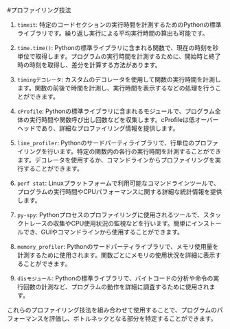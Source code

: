 #プロファイリング技法


1. `timeit`: 特定のコードセクションの実行時間を計測するためのPythonの標準ライブラリです。繰り返し実行による平均実行時間の算出も可能です。

2. `time.time()`: Pythonの標準ライブラリに含まれる関数で、現在の時刻を秒単位で取得します。プログラムの実行時間を計測するために、開始時と終了時の時刻を取得し、差分を計算する方法があります。

3. `timingデコレータ`: カスタムのデコレータを使用して関数の実行時間を計測します。関数の前後で時間を計測し、実行時間を表示するなどの処理を行うことができます。

4. `cProfile`: Pythonの標準ライブラリに含まれるモジュールで、プログラム全体の実行時間や関数呼び出し回数などを収集します。cProfileは低オーバーヘッドであり、詳細なプロファイリング情報を提供します。

5. `line_profiler`: Pythonのサードパーティライブラリで、行単位のプロファイリングを行います。特定の関数内の各行の実行時間を計測することができます。デコレータを使用するか、コマンドラインからプロファイリングを実行することができます。

6. `perf stat`: Linuxプラットフォームで利用可能なコマンドラインツールで、プログラムの実行時間やCPUパフォーマンスに関する詳細な統計情報を提供します。

7. `py-spy`: Pythonプロセスのプロファイリングに使用されるツールで、スタックトレースの収集やCPU使用状況の監視などを行います。簡単にインストールでき、GUIやコマンドラインから使用することができます。

8. `memory_profiler`: Pythonのサードパーティライブラリで、メモリ使用量を計測するために使用されます。関数ごとにメモリの使用状況を詳細に表示することができます。

9. `disモジュール`: Pythonの標準ライブラリで、バイトコードの分析や命令の実行回数の計測など、プログラムの動作を詳細に調査するために使用されます。

これらのプロファイリング技法を組み合わせて使用することで、プログラムのパフォーマンスを評価し、ボトルネックとなる部分を特定することができます。
